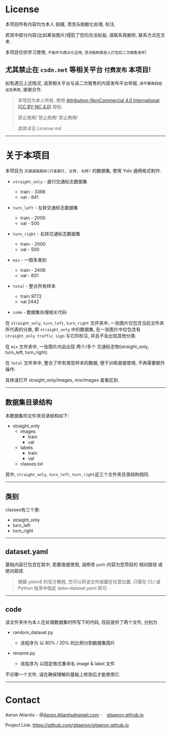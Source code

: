 # License

本项目所有内容均为本人 拍摄, 清洗与脱敏化处理, 标注; 

若其中部分内容(比如某张图片)侵犯了您的合法权益, 请联系我删除, 联系方式在文末.

本项目仅供学习使用, `不能作为商业化应用`, `坚决抵制某些人打包后二次贩售发布`! 

## 尤其禁止在 `csdn.net` 等相关平台 `付费发布` 本项目!

如有遇见上述情况, 请至相关平台与该二次贩售的内容发布平台举报, `请不要掏钱给这些黑商`, 谢谢合作.

> 本项目为本人所有, 使用 [Attribution-NonCommercial 4.0 International (CC BY-NC 4.0)](http://creativecommons.org/licenses/by-nc/4.0/) 授权. 
>
> 禁止商用! 禁止商用! 禁止商用!
> 
> 具体详见 License.md

---

# 关于本项目

本项目为 `交通道路路标(只准直行, 左转, 右转)` 的数据集, 使用 Yolo 通用格式制作.

- `straight_only` - 直行交通标志数据集  
    - train - 3366
    - val - 841

- `turn_left` - 左转交通标志数据集
    - train - 2000
    - val - 500

- `turn_right` - 右转交通标志数据集
    - train - 2000
    - val - 500

- `mix` - 一图多类别
    - train - 2406
    - val - 601

- `total` - 整合所有样本
    - train 9772
    - val 2442

- `code` - 数据集处理相关代码

在 `straight_only`, `turn_left`, `turn_right` 文件夹中, 一张图片仅包含当前文件夹所代表的分类, 即 `straight_only` 中的数据集, 在一张图片中仅包含有 `straight_only traffic sign` 与它的标注, 并且不会出现其他分类.

在 `mix` 文件夹中, 一张图片内会出现 两个/多个 交通标志物(straight_only, turn_left, turn_right).

在 `total` 文件夹中, 整合了所有类型样本的数据, 便于训练直接使用, 不再需要额外操作.


具体请打开 straight_only/images, mix/images 查看区别.

---

## 数据集目录结构

本数据集的文件夹目录结构如下:

- straight_only
    - images
        - train
        - val
    - labels
        - train
        - val
    - classes.txt

其中, `straight_only`, `turn_left`, `turn_right`这三个文件夹目录结构相同.

---

## 类别

classes有三个类:

- straight_only
- turn_left
- turn_right

---

## dataset.yaml

基础内容已包含在其中, 若要直接使用, 请修改 `path` 内容为您项目的 相对路径 或 绝对路径.

> 根据 yolov8 的官方教程, 您可以将该文件放置在任意位置, 只需在 CLI 或 Python 程序中指定 data=dataset.yaml 即可.

---

## code

该文件夹中为本人在处理数据集时所写下的代码, 目前提供了两个文件, 分别为

- random_dataset.py
    - 该程序为 以 80% / 20% 的比例分割数据集图片

- rename.py
    - 该程序为 以固定格式重命名 image & label 文件


不论哪一个文件, 请在确保理解的基础上修改后才能使用它.

---

# Contact

Aeron Atlantis - @Aeron.Atlantis@gmail.com -　[gitaeron.github.io](https://gitaeron.gtihub.io)

Project Link: https://github.com/gitaeron/gitaeron.github.io




